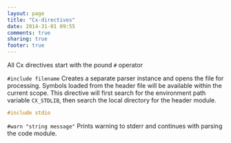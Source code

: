 ```yaml
---
layout: page
title: "Cx-directives"
date: 2014-31-01 09:55
comments: true
sharing: true
footer: true
---
```


All Cx directives start with the pound `#` operator

`#include filename`
Creates a separate parser instance and opens the file for processing. Symbols loaded from the header file will be available within the current scope. This directive will first search for the environment path variable `CX_STDLIB`, then search the local directory for the header module.<br>
``` cpp
#include stdio
```


`#warn "string message"`
Prints warning to stderr and continues with parsing the code module.